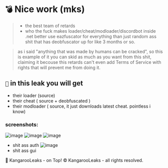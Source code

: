 # `💣` Nice work (mks)
> - the best team of retards 
> - who the fuck makes loader/cheat/modloader/discordbot inside .net
better use eazfuscator for everything than just random ass shit that has deobfuscator
up for like 3 months or so.

>  as i said "anything that was made by humans can be cracked", so this is example of it
>  you can skid as much as you want from this shit, claiming it becouse this retards can't
>  even add Terms of Service with rights that will prevent me from doing it.

## `👻` in this leak you will get 
- their loader (source)
- their cheat ( source + deobfuscated )
- their modloader ( source, it just downloads latest cheat. pointless i know)

### screenshots:

![image](https://github.com/user-attachments/assets/4387d661-b19c-4350-ae50-2fe99c0f1173)
![image](https://github.com/user-attachments/assets/78912366-3995-4dfd-be6d-a4a4af7cd14c)
![image](https://github.com/user-attachments/assets/19f05c01-80aa-4707-99af-8a63f15d3419)
- shit ass auth
![image](https://github.com/user-attachments/assets/4be6ff95-c116-4d19-9b09-08434e36a2b9)
- shit ass gui

🦘 KangarooLeaks - on Top!
© KangarooLeaks - all rights resolved.
